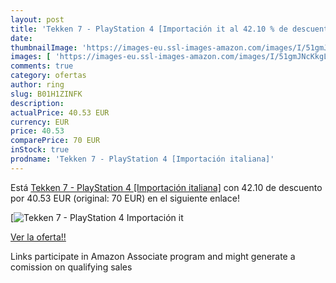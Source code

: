```yaml
---
layout: post
title: 'Tekken 7 - PlayStation 4 [Importación it al 42.10 % de descuento'
date: 
thumbnailImage: 'https://images-eu.ssl-images-amazon.com/images/I/51gmJNcKkgL._SL200_.jpg'
images: [ 'https://images-eu.ssl-images-amazon.com/images/I/51gmJNcKkgL._SL200_.jpg' ]
comments: true
category: ofertas
author: ring
slug: B01H1ZINFK
description:
actualPrice: 40.53 EUR
currency: EUR
price: 40.53
comparePrice: 70 EUR
inStock: true
prodname: 'Tekken 7 - PlayStation 4 [Importación italiana]'
---
```


Está [Tekken 7 - PlayStation 4 [Importación italiana]](https://www.amazon.es/dp/B01H1ZINFK/?tag=tolees-21) con 42.10 de descuento por 40.53 EUR (original: 70 EUR) en el siguiente enlace!

[![Tekken 7 - PlayStation 4 [Importación it](https://images-eu.ssl-images-amazon.com/images/I/51gmJNcKkgL._SL200_.jpg)](https://www.amazon.es/dp/B01H1ZINFK/?tag=tolees-21)

[Ver la oferta!!](https://www.amazon.es/dp/B01H1ZINFK/?tag=tolees-21)

Links participate in Amazon Associate program and might generate a comission on qualifying sales


